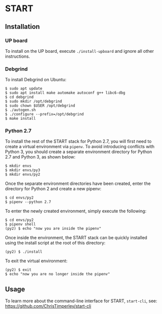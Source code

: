 # START

## Installation

### UP board

To install on the UP board, execute `./install-upboard` and ignore all other
instructions.

### Debgrind

To install Debgrind on Ubuntu:

```
$ sudo apt update
$ sudo apt install make automake autoconf g++ libc6-dbg
$ cd debgrind
$ sudo mkdir /opt/debgrind
$ sudo chown $USER /opt/debgrind
$ ./autogen.sh
$ ./configure --prefix=/opt/debgrind
$ make install
```

### Python 2.7

To install the rest of the START stack for Python 2.7, you will first need to
create a virtual environment via `pipenv`. To avoid introducing conflicts with
Python 3, you should create a separate environment directory for Python 2.7 and
Python 3, as shown below:

```
$ mkdir envs
$ mkdir envs/py3
$ mkdir envs/py2
```

Once the separate environment directories have been created, enter the
directory for Python 2 and create a new pipenv:

```
$ cd envs/py2
$ pipenv --python 2.7
```

To enter the newly created environment, simply execute the following:

```
$ cd envs/py2
$ pipenv shell
(py2) $ echo "now you are inside the pipenv"
```

Once inside the environment, the START stack can be quickly installed
using the install script at the root of this directory:

```
(py2) $ ./install
```

To exit the virtual environment:

```
(py2) $ exit
$ echo "now you are no longer inside the pipenv"
```

## Usage

To learn more about the command-line interface for START, `start-cli`, see:
https://github.com/ChrisTimperley/start-cli
